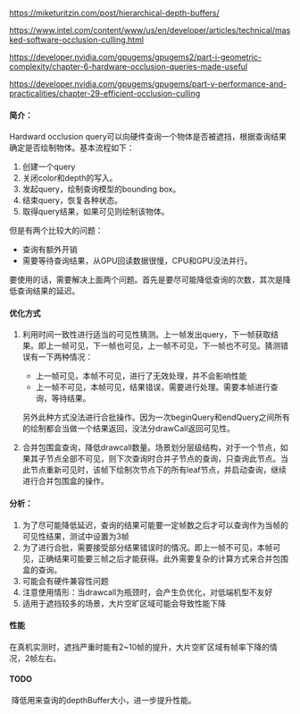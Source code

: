 https://miketuritzin.com/post/hierarchical-depth-buffers/

https://www.intel.com/content/www/us/en/developer/articles/technical/masked-software-occlusion-culling.html

https://developer.nvidia.com/gpugems/gpugems2/part-i-geometric-complexity/chapter-6-hardware-occlusion-queries-made-useful

https://developer.nvidia.com/gpugems/gpugems/part-v-performance-and-practicalities/chapter-29-efficient-occlusion-culling

#### 简介：

Hardward occlusion query可以向硬件查询一个物体是否被遮挡，根据查询结果确定是否绘制物体。基本流程如下：

1. 创建一个query
2. 关闭color和depth的写入。
3. 发起query，绘制查询模型的bounding box。
4. 结束query，恢复各种状态。
5. 取得query结果，如果可见则绘制该物体。

但是有两个比较大的问题：

+ 查询有额外开销
+ 需要等待查询结果，从GPU回读数据很慢，CPU和GPU没法并行。

要使用的话，需要解决上面两个问题。首先是要尽可能降低查询的次数，其次是降低查询结果的延迟。

#### 优化方式

1. 利用时间一致性进行适当的可见性猜测。上一帧发出query，下一帧获取结果。即上一帧可见，下一帧也可见，上一帧不可见，下一帧也不可见。猜测错误有一下两种情况：

   + 上一帧可见，本帧不可见，进行了无效处理，并不会影响性能
   + 上一帧不可见，本帧可见，结果错误，需要进行处理。需要本帧进行查询，等待结果。

   另外此种方式没法进行合批操作。因为一次beginQuery和endQuery之间所有的绘制都会当做一个结果返回，没法分drawCall返回可见性。

2. 合并包围盒查询，降低drawcall数量。场景划分层级结构，对于一个节点，如果其子节点全部不可见，则下次查询时合并子节点的查询，只查询此节点。当此节点重新可见时，该帧下绘制次节点下的所有leaf节点，并启动查询，继续进行合并包围盒的操作。

#### 分析：

1. 为了尽可能降低延迟，查询的结果可能要一定帧数之后才可以查询作为当帧的可见性结果，测试中设置为3帧
2. 为了进行合批，需要接受部分结果错误时的情况。即上一帧不可见，本帧可见，正确结果可能要三帧之后才能获得。此外需要复杂的计算方式来合并包围盒的查询。
3. 可能会有硬件兼容性问题
4. 注意使用情形：当drawcall为瓶颈时，会产生负优化，对低端机型不友好
5. 适用于遮挡较多的场景，大片空旷区域可能会导致性能下降

#### 性能

​	在真机实测时，遮挡严重时能有2~10帧的提升，大片空旷区域有帧率下降的情况，2帧左右。

#### TODO

​	降低用来查询的depthBuffer大小，进一步提升性能。